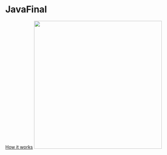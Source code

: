 # JavaFinal
<a href ="https://www.youtube.com/watch?v=8JuHFlBaRag&feature=youtu.be">How it works</a>
<img src="Java Final Flowchart.jpg" height = "400" width ="400">
